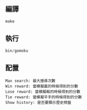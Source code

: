 ## 編譯

```c
make
```

## 執行

```c
bin/gomoku
```

## 配置

```
Max search: 最大搜尋次數
Win reward: 當模擬贏的時候得到的分數
Lose reward: 當模擬輸的時候得到的分數
Tie reward: 當模擬平手的時候得到的分數
Show history: 是否要顯示歷史棋盤
```